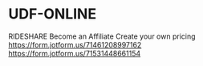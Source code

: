 # UDF-ONLINE
RIDESHARE
Become an Affiliate
Create your own pricing
https://form.jotform.us/71461208997162
https://form.jotform.us/71531448661154
